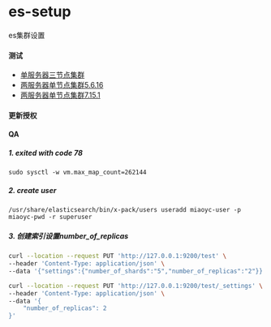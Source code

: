 # es-setup
es集群设置


#### 测试
- [单服务器三节点集群](./test/3-nodes-cluster/docker-compose-7.4.2.yml)
- [两服务器单节点集群5.6.16](./test/2-server-5.6.16)
- [两服务器单节点集群7.15.1](./test/2-server-7.15.1)

#### 更新授权


#### QA
##### 1. exited with code 78
`sudo sysctl -w vm.max_map_count=262144`

##### 2. create user
`/usr/share/elasticsearch/bin/x-pack/users useradd miaoyc-user -p miaoyc-pwd -r superuser`

##### 3. 创建索引设置number_of_replicas
```bash 
curl --location --request PUT 'http://127.0.0.1:9200/test' \
--header 'Content-Type: application/json' \
--data '{"settings":{"number_of_shards":"5","number_of_replicas":"2"}}'

curl --location --request PUT 'http://127.0.0.1:9200/test/_settings' \
--header 'Content-Type: application/json' \
--data '{
    "number_of_replicas": 2
}'
```